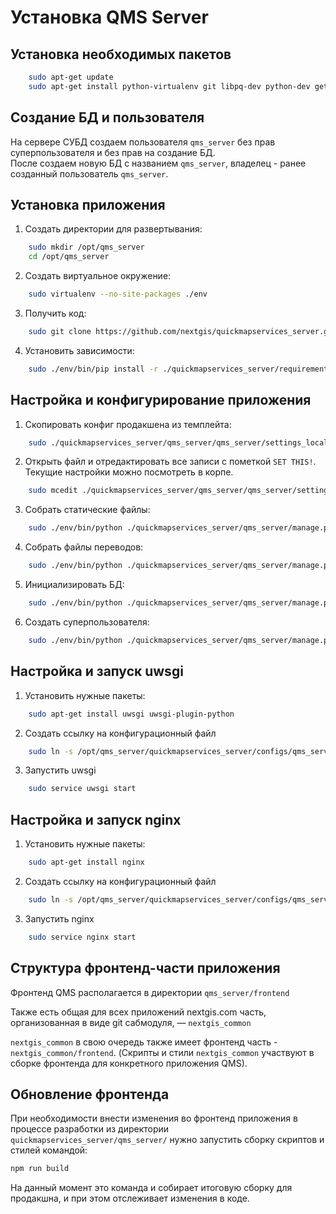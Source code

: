 # Установка QMS Server

## Установка необходимых пакетов  
```bash  
    sudo apt-get update
    sudo apt-get install python-virtualenv git libpq-dev python-dev gettext libjpeg-dev libtiff-dev libfreetype6-dev
```



## Создание БД и пользователя
На сервере СУБД создаем пользователя ```qms_server``` без прав суперпользователя и без прав на создание БД.  
После создаем новую БД с названием ```qms_server```, владелец - ранее созданный пользователь ```qms_server```.   


## Установка приложения

1. Создать директории для развертывания:   
```bash  
    sudo mkdir /opt/qms_server  
    cd /opt/qms_server  
```

2. Создать виртуальное окружение:
```bash
    sudo virtualenv --no-site-packages ./env
```
  
3. Получить код:  
```bash
    sudo git clone https://github.com/nextgis/quickmapservices_server.git  
```
  
4. Установить зависимости:  
```bash
    sudo ./env/bin/pip install -r ./quickmapservices_server/requirements.txt  
```  
    
## Настройка и конфигурирование приложения

1. Скопировать конфиг продакшена из темплейта:
```bash
    sudo ./quickmapservices_server/qms_server/qms_server/settings_local.py_template ./quickmapservices_server/qms_server/qms_server/settings_local.py
```  
  
2. Открыть файл и отредактировать все записи с пометкой ```SET THIS!```. Текущие настройки можно посмотреть в корпе.
```bash
    sudo mcedit ./quickmapservices_server/qms_server/qms_server/settings_local.py
```  


3. Собрать статические файлы:
```bash
    sudo ./env/bin/python ./quickmapservices_server/qms_server/manage.py collectstatic
```  

4. Собрать файлы переводов:
```bash
    sudo ./env/bin/python ./quickmapservices_server/qms_server/manage.py compilemessages
```  

5. Инициализировать БД:
```bash
    sudo ./env/bin/python ./quickmapservices_server/qms_server/manage.py migrate
```  

6. Создать суперпользователя:
```bash
    sudo ./env/bin/python ./quickmapservices_server/qms_server/manage.py createsuperuser
```  

  
## Настройка и запуск uwsgi
  
1. Установить нужные пакеты:
```bash
    sudo apt-get install uwsgi uwsgi-plugin-python
```  

2. Создать ссылку на конфигурационный файл
```bash
    sudo ln -s /opt/qms_server/quickmapservices_server/configs/qms_server_uwsgi.ini /etc/uwsgi/apps-enabled/
```  

3. Запустить uwsgi
```bash
    sudo service uwsgi start
```  

  
## Настройка и запуск nginx
  
1. Установить нужные пакеты:
```bash
    sudo apt-get install nginx
```  

2. Создать ссылку на конфигурационный файл
```bash
    sudo ln -s /opt/qms_server/quickmapservices_server/configs/qms_server_nginx.conf /etc/nginx/sites-enabled/
```  

3. Запустить nginx
```bash
    sudo service nginx start
```  

## Структура фронтенд-части приложения
Фронтенд QMS располагается в директории ```qms_server/frontend```

Также есть общая для всех приложений nextgis.com часть, организованная в виде git сабмодуля, — ```nextgis_common```

```nextgis_common``` в свою очередь также имеет фронтенд часть - ```nextgis_common/frontend```. (Скрипты и стили ```nextgis_common``` участвуют в сборке фронтенда для конкретного приложения QMS).

## Обновление фронтенда

При необходимости внести изменения во фронтенд приложения в процессе разработки из директории ```quickmapservices_server/qms_server/``` нужно запустить сборку скриптов и стилей командой:

```bash
npm run build
``` 

На данный момент это команда и собирает итоговую сборку для продакшна, и при этом отслеживает изменения в коде.



